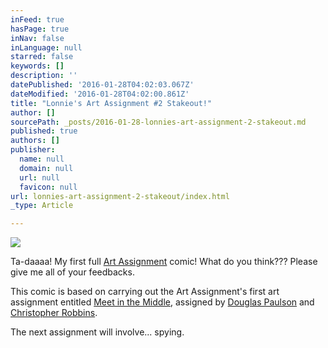 ```yaml
---
inFeed: true
hasPage: true
inNav: false
inLanguage: null
starred: false
keywords: []
description: ''
datePublished: '2016-01-28T04:02:03.067Z'
dateModified: '2016-01-28T04:02:00.861Z'
title: "Lonnie's Art Assignment #2 Stakeout!"
author: []
sourcePath: _posts/2016-01-28-lonnies-art-assignment-2-stakeout.md
published: true
authors: []
publisher:
  name: null
  domain: null
  url: null
  favicon: null
url: lonnies-art-assignment-2-stakeout/index.html
_type: Article

---
```

![](https://s3-us-west-2.amazonaws.com/the-grid-img/p/0f88a57a09a99058dc0ea386d7d0b9cb27af827d.jpg)

Ta-daaaa! My first full [Art Assignment][0] comic! What do you think??? Please give me all of your feedbacks.

This comic is based on carrying out the Art Assignment's first art assignment entitled [Meet in the Middle][1], assigned by [Douglas Paulson][2] and [Christopher Robbins][3].

The next assignment will involve... spying. 

[0]: https://www.youtube.com/user/theartassignment
[1]: https://www.youtube.com/watch?v=U9lpMFPEj58
[2]: http://www.douglaspaulson.com/
[3]: http://www.christopher-robbins.com/